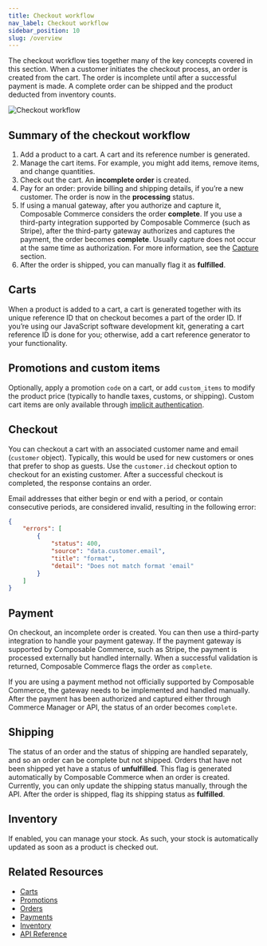 ```yaml
---
title: Checkout workflow
nav_label: Checkout workflow
sidebar_position: 10
slug: /overview
---
```


The checkout workflow ties together many of the key concepts covered in this section. When a customer initiates the checkout process, an order is created from the cart. The order is incomplete until after a successful payment is made. A complete order can be shipped and the product deducted from inventory counts.

![Checkout workflow](/assets/checkout-flow.png)

## Summary of the checkout workflow

1. Add a product to a cart. A cart and its reference number is generated.
2. Manage the cart items. For example, you might add items, remove items, and change quantities.
3. Check out the cart. An **incomplete order** is created.
4. Pay for an order: provide billing and shipping details, if youʼre a new customer. The order is now in the **processing** status.
5. If using a manual gateway, after you authorize and capture it, Composable Commerce considers the order **complete**. If you use a third-party integration supported by Composable Commerce (such as Stripe), after the third-party gateway authorizes and captures the payment, the order becomes **complete**. Usually capture does not occur at the same time as authorization. For more information, see the [Capture](/docs/payment/paying-for-an-order/overview#capture) section.
6. After the order is shipped, you can manually flag it as **fulfilled**.

## Carts

When a product is added to a cart, a cart is generated together with its unique reference ID that on checkout becomes a part of the order ID. If youʼre using our JavaScript software development kit, generating a cart reference ID is done for you; otherwise, add a cart reference generator to your functionality.

## Promotions and custom items

Optionally, apply a promotion `code` on a cart, or add `custom_items` to modify the product price (typically to handle taxes, customs, or shipping). Custom cart items are only available through [implicit authentication](/docs/authentication/Tokens/implicit-token).

## Checkout

You can checkout a cart with an associated customer name and email (`customer` object). Typically, this would be used for new customers or ones that prefer to shop as guests. Use the `customer.id` checkout option to checkout for an existing customer. After a successful checkout is completed, the response contains an order.

Email addresses that either begin or end with a period, or contain consecutive periods, are considered invalid, resulting in the following error:

```json
{
    "errors": [
        {
            "status": 400,
            "source": "data.customer.email",
            "title": "format",
            "detail": "Does not match format 'email"
        }
    ]
}
```

## Payment

On checkout, an incomplete order is created. You can then use a third-party integration to handle your payment gateway. If the payment gateway is supported by Composable Commerce, such as Stripe, the payment is processed externally but handled internally. When a successful validation is returned, Composable Commerce flags the order as `complete`.

If you are using a payment method not officially supported by Composable Commerce, the gateway needs to be implemented and handled manually. After the payment has been authorized and captured either through Commerce Manager or API, the status of an order becomes `complete`.

## Shipping

The status of an order and the status of shipping are handled separately, and so an order can be complete but not shipped. Orders that have not been shipped yet have a status of **unfulfilled**. This flag is generated automatically by Composable Commerce when an order is created. Currently, you can only update the shipping status manually, through the API. After the order is shipped, flag its shipping status as **fulfilled**.

## Inventory

If enabled, you can manage your stock. As such, your stock is automatically updated as soon as a product is checked out.

## Related Resources

- [Carts](/docs/carts/carts)
- [Promotions](/docs/promotions/promotions-overview)
- [Orders](/docs/orders/orders)
- [Payments](/docs/payment/payments)
- [Inventory](/docs/pxm/inventories/inventory)
- [API Reference](/docs/getting-started/api-reference)
